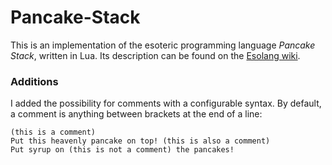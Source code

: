 # Pancake-Stack
This is an implementation of the esoteric programming language *Pancake Stack*, written in Lua.
Its description can be found on the [Esolang wiki](https://esolangs.org/wiki/Pancake_Stack).

### Additions
I added the possibility for comments with a configurable syntax. By default,
a comment is anything between brackets at the end of a line:
```
(this is a comment)
Put this heavenly pancake on top! (this is also a comment)
Put syrup on (this is not a comment) the pancakes!
```

